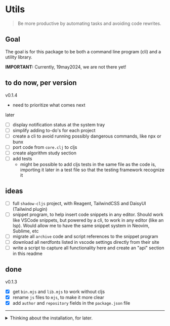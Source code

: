 # Utils

> Be more productive by automating tasks and avoiding code rewrites.

## Goal

The goal is for this package to be both a command line program (cli) and a
utility library.

**IMPORTANT:** Currently, 19may2024, we are not there yet!

## to do now, per version

v0.1.4

- need to prioritize what comes next

later

- [ ] display notification status at the system tray
- [ ] simplify adding to-do's for each project
- [ ] create a cli to avoid running possibly dangerous commands, like npx or
      bunx
- [ ] port code from `core.clj` to cljs
- [ ] create algorithm study section
- [ ] add tests
  - might be possible to add cljs tests in the same file as the code is,
    importing it later in a test file so that the testing framework recognize it

## ideas

- [ ] full `shadow-cljs` project, with Reagent, TailwindCSS and DaisyUI
      (Tailwind plugin)
- [ ] snippet program, to help insert code snippets in any editor. Should work
      like VSCode snippets, but powered by a cli, to work in any editor (like an
      lsp). Would allow me to have the same snippet system in Neovim, Sublime,
      etc
- [ ] migrate all `archive` code and script references to the snippet program
- [ ] download all nerdfonts listed in vscode settings directly from their site
- [ ] write a script to capture all functionality here and create an "api"
      section in this readme

## done

v0.1.3

- [x] get `bin.mjs` and `lib.mjs` to work without cljs
- [x] rename `js` files to `mjs`, to make it more clear
- [x] add `author` and `repository` fields in the `package.json` file

---

<details>
<summary>Thinking about the installation, for later.</summary>

## Install

### cli

To use this package as a task automation cli, running like an isolated binary,
run:

```sh
pnpm add --global mcra-utils

```

I also alias it to `u`. If you like the alias, run

```sh
mcra-utils --create-alias
```

to add it both to `~/.bashrc` and `~/.zshrc`. Source those or reload your
terminal to use the alias, as usual.

### JavaScript utility library

To use this package as a JavaScript utility library, add it to your project
dependencies:

```sh
# In your project folder, run:
pnpm add mcra-utils
```

</details>
